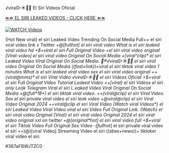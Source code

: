 ️√viral▷☀️👄💥 El Siri Videos Oficial


[⏩⏩ EL SIRI LEAKED VIDEOS - CLICK HERE ⏪⏪](https://mov24.shop/watch/el+siri)

[![WATCH Videos](https://i.imgur.com/dJHk4Zq.gif)](https://mov24.shop/watch/el+siri)




























{Hot New viral} el siri Leaked Video Trending On Social Media Full++ el siri viral video link x Twitter +@[full*hot] el siri viral video What is el siri leaked viral video hd +$+viral el siri Full Original Video
+el siri viral video original
[Viral-video] el siri viral video Original On Social Media
+[viral^clip)* el siri Leaked Video Viral Original On Social Media. 👙®️√viral▷☀️👄💥 el siri viral video Original On Social Media ((fast+link))+viral el siri tiktok viral video 1 minutes What is el siri leaked viral video
sex el siri viral video original
++{viral@mms)* el siri Viral Video ️√viral▷☀️👄💥 el siri Videos Oficial
+$+viral el siri Full Original Video Tutorial Leaked Video
++[viral} el siri Videos el siri only Leak Telegram
Viral el siri L.eaked Video Viral Original On Social Media
+@(full*18+) el siri tiktok viral video.
++(viral@clip) el siri Viral Video. Sex el siri private viral video el siri leak video +@viral@clip) el siri Viral Video Original 2024 ++viral@clip el siri Viral Video {Watch viral Videos*} el siri Leaked Video Viral Video
viral el siri Video Full Original Link.
{Watch} el siri viral video Original
{Viral} el siri viral video Original 2024 el siri viral video original xxl on twitter +@[original*hot] el siri viral video full
+$+viral el siri Tiktok Video Full Original Sex Video
-[full*hot] el siri private viral video el siri
++)@)[viral Video] Streaming Video el siri
((sbex+news))+ tiktoker viral video el siri.


#387aFBWJTZC0